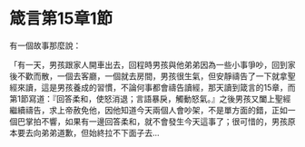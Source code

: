 # 箴言第15章1節


有一個故事那麼說： 

「有一天，男孩跟家人開車出去，回程時男孩與他弟弟因為一些小事爭吵，回到家後不歡而散，一個去客廳，一個就去房間，男孩很生氣，但安靜禱告了一下就拿聖經來讀，這是男孩養成的習慣，不論何事都會禱告讀經，那天讀到箴言的15章，而第1節寫道：『回答柔和，使怒消退；言語暴戾，觸動怒氣。』之後男孩又闔上聖經繼續禱告，求上帝赦免他，因他知道今天兩個人會吵架，不是單方面的錯，正如一個巴掌拍不響，如果有一邊回答柔和，就不會發生今天這事了；很可惜的，男孩原本要去向弟弟道歉，但始終拉不下面子去...

